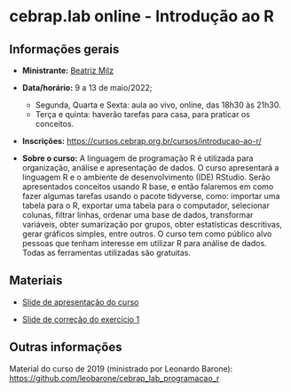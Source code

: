 
<!-- README.md is generated from README.Rmd. Please edit that file -->

# cebrap.lab online - Introdução ao R

## Informações gerais

-   **Ministrante:** [Beatriz Milz](https://beatrizmilz.com/about/)

-   **Data/horário:** 9 a 13 de maio/2022;

    -   Segunda, Quarta e Sexta: aula ao vivo, online, das 18h30 às
        21h30.
    -   Terça e quinta: haverão tarefas para casa, para praticar os
        conceitos.

-   **Inscrições:**
    <https://cursos.cebrap.org.br/cursos/introducao-ao-r/>

-   **Sobre o curso:** A linguagem de programação R é utilizada para
    organização, análise e apresentação de dados. O curso apresentará a
    linguagem R e o ambiente de desenvolvimento (IDE) RStudio. Serão
    apresentados conceitos usando R base, e então falaremos em como
    fazer algumas tarefas usando o pacote tidyverse, como: importar uma
    tabela para o R, exportar uma tabela para o computador, selecionar
    colunas, filtrar linhas, ordenar uma base de dados, transformar
    variáveis, obter sumarização por grupos, obter estatísticas
    descritivas, gerar gráficos simples, entre outros. O curso tem como
    público alvo pessoas que tenham interesse em utilizar R para análise
    de dados. Todas as ferramentas utilizadas são gratuitas.

## Materiais

-   [Slide de apresentação do
    curso](https://beatrizmilz.github.io/cebrap-lab-intro-R-5-2022/slides/introducao-ao-curso.html#/)

-   [Slide de correção do exercício
    1](https://beatrizmilz.github.io/cebrap-lab-intro-R-5-2022/slides/aula-2.html)

## Outras informações

Material do curso de 2019 (ministrado por Leonardo Barone):
<https://github.com/leobarone/cebrap_lab_programacao_r>
